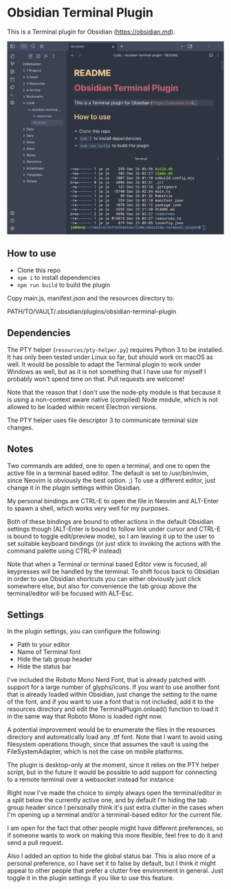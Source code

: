 # Obsidian Terminal Plugin

This is a Terminal plugin for Obsidian (https://obsidian.md).

![Screenshot](screenshot.png)

## How to use

- Clone this repo
- `npm i` to install dependencies
- `npm run build` to build the plugin

Copy main.js, manifest.json and the resources directory to:

PATH/TO/VAULT/.obsidian/plugins/obsidian-terminal-plugin

## Dependencies

The PTY helper (`resources/pty-helper.py`) requires Python 3 to be installed.
It has only been tested under Linux so far, but should work on macOS as well.
It would be possible to adapt the Terminal plugin to work under Windows as
well, but as it is not something that I have use for myself I probably won't
spend time on that. Pull requests are welcome!

Note that the reason that I don't use the node-pty module is that because it is
using a non-context aware native (compiled) Node module, which is not allowed
to be loaded within recent Electron versions.

The PTY helper uses file descriptor 3 to communicate terminal size changes.

## Notes

Two commands are added, one to open a terminal, and one to open the active file
in a terminal based editor. The default is set to /usr/bin/nvim, since Neovim
is obviously the best option. ;) To use a different editor, just change it in
the plugin settings within Obsidian.

My personal bindings are CTRL-E to open the file in Neovim and ALT-Enter to
spawn a shell, which works very well for my purposes.

Both of these bindings are bound to other actions in the default Obsidian
settings though (ALT-Enter is bound to follow link under cursor and CTRL-E is
bound to toggle edit/preview mode), so I am leaving it up to the user to set
suitable keyboard bindings (or just stick to invoking the actions with the
command palette using CTRL-P instead)

Note that when a Terminal or terminal based Editor view is focused, all
keypresses will be handled by the terminal. To shift focus back to Obsidian in
order to use Obsidian shortcuts you can either obviously just click somewhere
else, but also for convenience the tab group above the terminal/editor will be
focused with ALT-Esc.

## Settings

In the plugin settings, you can configure the following:

- Path to your editor
- Name of Terminal font
- Hide the tab group header
- Hide the status bar

I've included the Roboto Mono Nerd Font, that is already patched with support
for a large number of glyphs/icons. If you want to use another font that is
already loaded within Obsidian, just change the setting to the name of the
font, and if you want to use a font that is not included, add it to the
resources directory and edit the TerminalPlugin.onload() function to load it in
the same way that Roboto Mono is loaded right now.

A potential improvement would be to enumerate the files in the resources
directory and automatically load any .ttf font. Note that I want to avoid using
filesystem operations though, since that assumes the vault is using the
FileSystemAdapter, which is not the case on mobile platforms.

The plugin is desktop-only at the moment, since it relies on the PTY helper
script, but in the future it would be possible to add support for connecting to
a remote terminal over a websocket instead for instance.

Right now I've made the choice to simply always open the terminal/editor in a
split below the currently active one, and by default I'm hiding the tab group
header since I personally think it's just extra clutter in the cases when I'm
opening up a terminal and/or a terminal-based editor for the current file.

I am open for the fact that other people might have different preferences, so
if someone wants to work on making this more flexible, feel free to do it and
send a pull request.

Also I added an option to hide the global status bar. This is also more of a
personal preference, so I have set it to false by default, but I think it might
appeal to other people that prefer a clutter free environment in general. Just
toggle it in the plugin settings if you like to use this feature.
